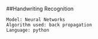 ##Handwriting Recognition
```
Model: Neural Networks
Algorithm used: back propagation
Language: python
```
